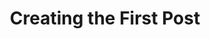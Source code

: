 ---
title: "Creating the First Post"
draft: false
cover:
    image: img/hugologo.jpg
    alt: "This is a post image"
    caption: "Creating the First Post"
tags: ["html", "css"]
categories: ["post"]
summary: "this is an example of how to create the first post in hugo"
---